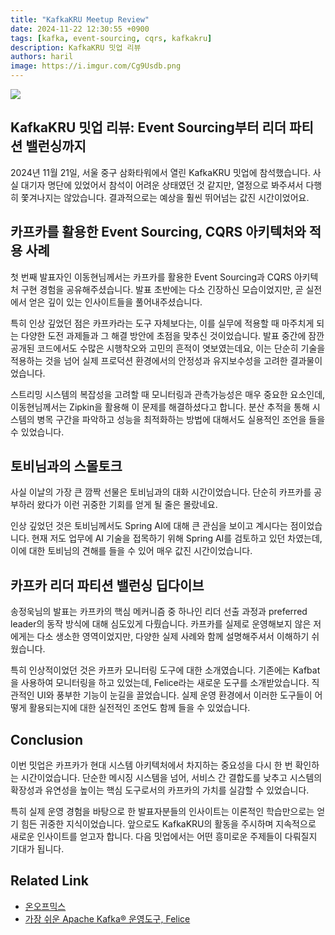 ```yaml
---
title: "KafkaKRU Meetup Review"
date: 2024-11-22 12:30:55 +0900
tags: [kafka, event-sourcing, cqrs, kafkakru]
description: KafkaKRU 밋업 리뷰
authors: haril
image: https://i.imgur.com/Cg9Usdb.png
---
```


![](https://i.imgur.com/Cg9Usdb.png)

## KafkaKRU 밋업 리뷰: Event Sourcing부터 리더 파티션 밸런싱까지

2024년 11월 21일, 서울 중구 삼화타워에서 열린 KafkaKRU 밋업에 참석했습니다. 사실 대기자 명단에 있었어서 참석이 어려운 상태였던 것 같지만, 열정으로 봐주셔서 다행히 쫓겨나지는 않았습니다. 결과적으로는 예상을 훨씬 뛰어넘는 값진 시간이었어요.

<!-- truncate -->

## 카프카를 활용한 Event Sourcing, CQRS 아키텍처와 적용 사례

첫 번째 발표자인 이동현님께서는 카프카를 활용한 Event Sourcing과 CQRS 아키텍처 구현 경험을 공유해주셨습니다. 발표 초반에는 다소 긴장하신 모습이었지만, 곧 실전에서 얻은 깊이 있는 인사이트들을 풀어내주셨습니다.

특히 인상 깊었던 점은 카프카라는 도구 자체보다는, 이를 실무에 적용할 때 마주치게 되는 다양한 도전 과제들과 그 해결 방안에 초점을 맞추신 것이었습니다. 발표 중간에 잠깐 공개된 코드에서도 수많은 시행착오와 고민의 흔적이 엿보였는데요, 이는 단순히 기술을 적용하는 것을 넘어 실제 프로덕션 환경에서의 안정성과 유지보수성을 고려한 결과물이었습니다.

스트리밍 시스템의 복잡성을 고려할 때 모니터링과 관측가능성은 매우 중요한 요소인데, 이동현님께서는 Zipkin을 활용해 이 문제를 해결하셨다고 합니다. 분산 추적을 통해 시스템의 병목 구간을 파악하고 성능을 최적화하는 방법에 대해서도 실용적인 조언을 들을 수 있었습니다.

## 토비님과의 스몰토크

사실 이날의 가장 큰 깜짝 선물은 토비님과의 대화 시간이었습니다. 단순히 카프카를 공부하러 왔다가 이런 귀중한 기회를 얻게 될 줄은 몰랐네요.

인상 깊었던 것은 토비님께서도 Spring AI에 대해 큰 관심을 보이고 계시다는 점이었습니다. 현재 저도 업무에 AI 기술을 접목하기 위해 Spring AI를 검토하고 있던 차였는데, 이에 대한 토비님의 견해를 들을 수 있어 매우 값진 시간이었습니다.

## 카프카 리더 파티션 밸런싱 딥다이브

송정욱님의 발표는 카프카의 핵심 메커니즘 중 하나인 리더 선출 과정과 preferred leader의 동작 방식에 대해 심도있게 다뤘습니다. 카프카를 실제로 운영해보지 않은 저에게는 다소 생소한 영역이었지만, 다양한 실제 사례와 함께 설명해주셔서 이해하기 쉬웠습니다.

특히 인상적이었던 것은 카프카 모니터링 도구에 대한 소개였습니다. 기존에는 Kafbat 을 사용하여 모니터링을 하고 있었는데, Felice라는 새로운 도구를 소개받았습니다. 직관적인 UI와 풍부한 기능이 눈길을 끌었습니다. 실제 운영 환경에서 이러한 도구들이 어떻게 활용되는지에 대한 실전적인 조언도 함께 들을 수 있었습니다.

## Conclusion

이번 밋업은 카프카가 현대 시스템 아키텍처에서 차지하는 중요성을 다시 한 번 확인하는 시간이었습니다. 단순한 메시징 시스템을 넘어, 서비스 간 결합도를 낮추고 시스템의 확장성과 유연성을 높이는 핵심 도구로서의 카프카의 가치를 실감할 수 있었습니다.

특히 실제 운영 경험을 바탕으로 한 발표자분들의 인사이트는 이론적인 학습만으로는 얻기 힘든 귀중한 지식이었습니다. 앞으로도 KafkaKRU의 활동을 주시하며 지속적으로 새로운 인사이트를 얻고자 합니다. 다음 밋업에서는 어떤 흥미로운 주제들이 다뤄질지 기대가 됩니다.

## Related Link

- [온오프믹스](https://onoffmix.com/event/312316)
- [가장 쉬운 Apache Kafka® 운영도구, Felice](https://spitha.io/) 

